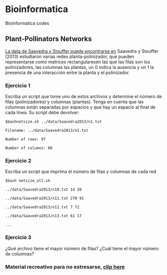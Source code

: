 # Bioinformatica
Bioinformatica codes
## Plant-Pollinators Networks

[La data de Saavedra y Stouffer puede encontrarse en](http://dx.doi.org/10.5061/dryad.p2gq8)
Saavedra y Stouffer (2013) estudiaron varias redes planta-polinizador, que pueden representarse como matrices rectangularesen las que las filas son los polinizadores,
las columnas las plantas, un 0 indica la ausencia y un 1 la presencia de una interacción entre la planta y el polinizador.

### Ejercicio 1

Escriba un script que tome uno de estos archivos y determine el número de filas (polinizadores) y columnas (plantas). 
Tenga en cuenta que las columnas están separadas por espacios y que hay un espacio al final de cada línea. Su script debe devolver:

`$bashnetsize.sh ../data/Saavedra2013/n1.txt`

`Filename: ../data/Saavedra2013/n1.txt`

`Number of rows: 97`

`Number of columns: 80`

### Ejercicio 2

Escriba un script que imprima el número de filas y columnas de cada red

`$bash netsize_all.sh`

`../data/Saavedra2013/n10.txt 14 20`

`../data/Saavedra2013/n11.txt 270 91`

`../data/Saavedra2013/n12.txt 7 72`

`../data/Saavedra2013/n13.txt 61 17`

`...`

### Ejercicio 3
¿Qué archivo tiene el mayor número de filas? ¿Cuál tiene el mayor número de columnas?

### Material recreativo para no estresarse, [clip here](https://www.youtube.com/watch?v=YPIPRbWuKg4)
